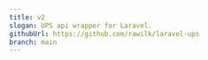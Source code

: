```yaml
---
title: v2
slogan: UPS api wrapper for Laravel.
githubUrl: https://github.com/rawilk/laravel-ups
branch: main
---
```

